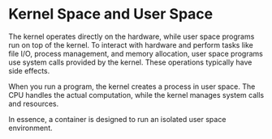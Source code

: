 # Kernel Space and User Space

The kernel operates directly on the hardware, while user space programs run on top of the kernel. To interact with hardware and perform tasks like file I/O, process management, and memory allocation, user space programs use system calls provided by the kernel. These operations typically have side effects.

When you run a program, the kernel creates a process in user space. The CPU handles the actual computation, while the kernel manages system calls and resources.

In essence, a container is designed to run an isolated user space environment.
